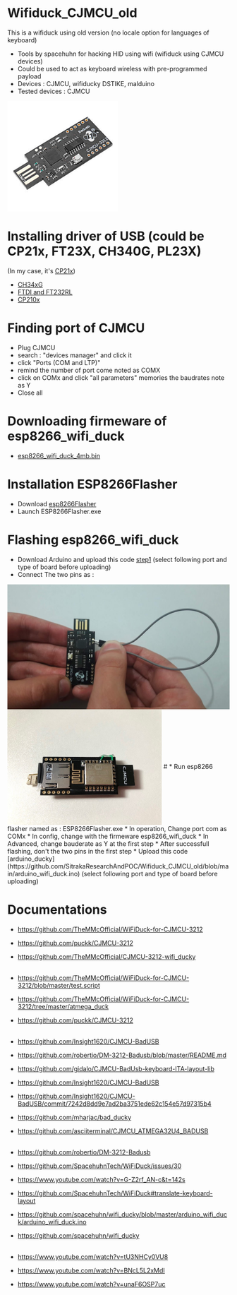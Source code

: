 # Wifiduck_CJMCU_old
This is a wifiduck using old version (no locale option for languages of keyboard)  
* Tools by spacehuhn for hacking HID using wifi (wifiduck using CJMCU devices)
* Could be used to act as keyboard wireless with pre-programmed payload
* Devices : CJMCU, wifiducky DSTIKE, malduino
* Tested devices : CJMCU
<img src="https://github.com/SitrakaResearchAndPOC/Wifiduck_CJMCU_old/blob/main/cjmcu1.jpeg" width="250px" align="center">

# Installing driver of USB (could be CP21x, FT23X, CH340G, PL23X)
(In my case, it's [CP21x](https://drive.google.com/file/d/18dX5ws61_A4EaHKuIYNDSMMeMPuJHZG5/view?usp=drive_link))
* [CH34xG](https://www.wch-ic.com/downloads/CH341SER_ZIP.html)
* [FTDI and FT232RL](https://ftdichip.com/drivers/)
* [CP210x](https://www.silabs.com/developers/usb-to-uart-bridge-vcp-drivers)

# Finding port of CJMCU
* Plug CJMCU
* search : "devices manager" and click it
* click "Ports (COM and LTP)"
* remind the number of port come noted as COMX
* click on COMx and click "all parameters" memories the baudrates note as Y 
* Close all

# Downloading firmeware of esp8266_wifi_duck
* [esp8266_wifi_duck_4mb.bin](https://drive.google.com/file/d/1dyYwcLWXgXHHTSlG2xHnXsv1elhltd6t/view?usp=sharing)
  
# Installation ESP8266Flasher
* Download [esp8266Flasher](https://drive.google.com/file/d/1YC0DqRsgMTjVpCc77wQt9xKFKphjFWGM/view?usp=drive_link)
* Launch ESP8266Flasher.exe

# Flashing esp8266_wifi_duck
* Download Arduino and upload this code [step1](https://github.com/SitrakaResearchAndPOC/Wifiduck_CJMCU_old/blob/main/step1.ino)  (select following port and type of board before uploading) 
* Connect The two pins as :
<img src="https://github.com/SitrakaResearchAndPOC/Wifiduck_CJMCU_old/blob/main/cjmcu2.jpeg" width="750px" align="center">
<img src="https://github.com/SitrakaResearchAndPOC/Wifiduck_CJMCU_old/blob/main/cjmcu3.jpeg" width="350px" align="center">
#
* Run esp8266 flasher named as  : ESP8266Flasher.exe
* In operation, Change port com as COMx
* In config, change with the firmeware esp8266_wifi_duck
* In Advanced, change bauderate as Y at the first step
* After successfull flashing, don't the two pins in the first step
* Upload this code [arduino_ducky](https://github.com/SitrakaResearchAndPOC/Wifiduck_CJMCU_old/blob/main/arduino_wifi_duck.ino)  (select following port and type of board before uploading)
 
  
# Documentations
* https://github.com/TheMMcOfficial/WiFiDuck-for-CJMCU-3212
* https://github.com/puckk/CJMCU-3212
* https://github.com/TheMMcOfficial/CJMCU-3212-wifi_ducky
</br> </br>

* https://github.com/TheMMcOfficial/WiFiDuck-for-CJMCU-3212/blob/master/test.script
* https://github.com/TheMMcOfficial/WiFiDuck-for-CJMCU-3212/tree/master/atmega_duck
* https://github.com/puckk/CJMCU-3212
</br> </br>
  
* https://github.com/Insight1620/CJMCU-BadUSB
* https://github.com/robertio/DM-3212-Badusb/blob/master/README.md
* https://github.com/gidalo/CJMCU-BadUsb-keyboard-ITA-layout-lib
* https://github.com/Insight1620/CJMCU-BadUSB
* https://github.com/Insight1620/CJMCU-BadUSB/commit/7242d8dd9e7ad2ba3751ede62c154e57d97315b4
* https://github.com/mharjac/bad_ducky
* https://github.com/asciiterminal/CJMCU_ATMEGA32U4_BADUSB
</br> </br>

    
* https://github.com/robertio/DM-3212-Badusb
* https://github.com/SpacehuhnTech/WiFiDuck/issues/30
* https://www.youtube.com/watch?v=G-Z2rf_AN-c&t=142s
* https://github.com/SpacehuhnTech/WiFiDuck#translate-keyboard-layout
* https://github.com/spacehuhn/wifi_ducky/blob/master/arduino_wifi_duck/arduino_wifi_duck.ino
* https://github.com/spacehuhn/wifi_ducky
</br> </br>

  
* https://www.youtube.com/watch?v=tU3NHCy0VU8
* https://www.youtube.com/watch?v=BNcL5L2xMdI
* https://www.youtube.com/watch?v=unaF6OSP7uc
</br> </br>


